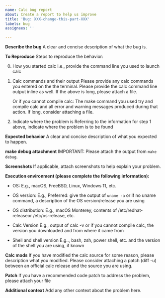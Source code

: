```yaml
---
name: Calc bug report
about: Create a report to help us improve
title: 'Bug: XXX-change-this-part-XXX'
labels: bug
assignees: ''

---
```


**Describe the bug**
A clear and concise description of what the bug is.

**To Reproduce**
Steps to reproduce the behavior:

0. How you started calc
    I.e., provide the command line you used to launch calc

1. Calc commands and their output
    Please provide any calc commands you entered on the the terminal.
    Please provide the calc command line output inline as well.
    If the above is long, please attach a file.

    Or if you cannot compile calc: The make command you used try and compile calc
    and all error and warning messages produced during that action.  If long, consider
    attaching a file.

2. Indicate where the problem is
    Referring to the information for step 1 above,  indicate where the problem is to be found

**Expected behavior**
A clear and concise description of what you expected to happen.

**make debug attachment**
IMPORTANT: Please attach the output from `make debug`.

**Screenshots**
If applicable, attach screenshots to help explain your problem.

**Execution environment (please complete the following information):**
 - OS:
        E.g., macOS, FreeBSD, Linux, Windows 11, etc.

 - OS version:
        E.g., Preferred: give the output of `uname -a`
                 or if no uname command, a description of the OS version/release you are using

 - OS distribution:
        E.g., macOS Monterey, contents of /etc/redhat-releaseor /etc/os-release, etc.

 - Calc Version
        E.g., output of calc -v
                 or if you cannot compile calc, the version you downloaded and from where it came from

 - Shell and shell version
        E.g.., bash, zsh, power shell, etc.
                 and the version of the shell you are using, if known

**Calc mods**
If you have modified the calc source for some reason, please description what you modified.
Please consider attaching a patch (diff -u) between an official calc release and the source
you are using.

**Patch**
If you have a recommended code patch to address the problem, please attach your file

**Additional context**
Add any other context about the problem here.
